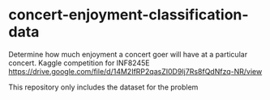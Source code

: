 # concert-enjoyment-classification-data
Determine how much enjoyment a concert goer will have at a particular concert. Kaggle competition for INF8245E\
https://drive.google.com/file/d/14M2IfRP2qasZI0D9Ij7Rs8fQdNfzq-NR/view

This repository only includes the dataset for the problem
